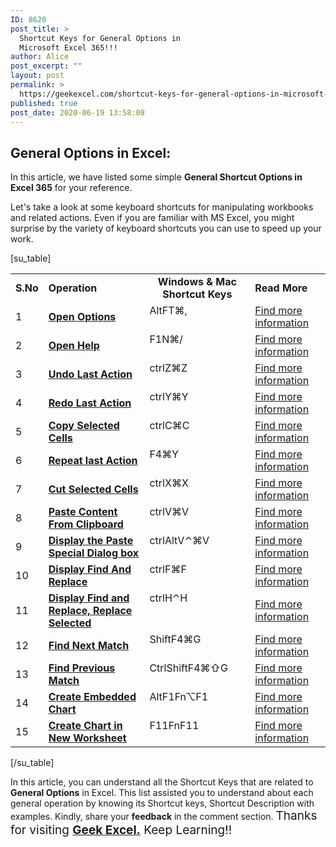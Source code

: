 ```yaml
---
ID: 8620
post_title: >
  Shortcut Keys for General Options in
  Microsoft Excel 365!!!
author: Alice
post_excerpt: ""
layout: post
permalink: >
  https://geekexcel.com/shortcut-keys-for-general-options-in-microsoft-excel-365/
published: true
post_date: 2020-06-19 13:58:08
---
```

<h2>General Options in Excel:</h2>
In this article, we have listed some simple <strong>General Shortcut Options in Excel 365</strong> for your reference.

Let's take a look at some keyboard shortcuts for manipulating workbooks and related actions. Even if you are familiar with MS Excel, you might surprise by the variety of keyboard shortcuts you can use to speed up your work.

[su_table]
<table>
<tbody>
<tr>
<td><strong>S.No</strong></td>
<td><strong>Operation</strong></td>
<td style="text-align: -webkit-center;"><strong>Windows &amp; Mac Shortcut Keys</strong></td>
<td><strong>Read More</strong></td>
</tr>
<tr>
<td>1</td>
<td><a href="https://geekexcel.com/quick-shortcut-to-open-options-in-microsoft-excel-365/"><strong>Open Options</strong></a></td>
<td style="display: flex;"><span class="custom-table custom-table1" style="display: flex;"><span class="key-flex"><span class="win-key" style="width: 80px;"><span class="custom-span-key">Alt</span></span>
</span><span class="key-flex"><span class="win-key"><span class="custom-span-key">F</span></span>
</span><span class="key-flex"><span class="win-key"><span class="custom-span-key">T</span></span>
</span>
</span>
<span style="display: flex;"><span class="key-flex"><span class="mac-key"><span class="custom-span-key">⌘</span></span>
</span><span class="key-flex"><span class="mac-key"><span class="custom-span-key">,</span></span>
</span>
</span></td>
<td><a href="https://geekexcel.com/quick-shortcut-to-open-options-in-microsoft-excel-365/">Find more information</a></td>
</tr>
<tr>
<td>2</td>
<td><a href="https://geekexcel.com/a-simple-shortcut-to-open-help-in-microsoft-excel-365/"><strong>Open Help</strong></a></td>
<td style="display: flex;"><span class="custom-table custom-table1" style="display: flex;"><span class="key-flex"><span class="win-key" style="width: 120px;"><span class="custom-span-key">F1</span></span>
</span><span class="key-flex"><span class="win-key"><span class="custom-span-key">N</span></span>
</span></span>
<span style="display: flex;"><span class="key-flex"><span class="mac-key"><span class="custom-span-key">⌘</span></span>
</span><span class="key-flex"><span class="mac-key"><span class="custom-span-key">/</span></span>
</span>
</span></td>
<td><a href="https://geekexcel.com/a-simple-shortcut-to-open-help-in-microsoft-excel-365/">Find more information</a></td>
</tr>
<tr>
<td>3</td>
<td><a href="https://geekexcel.com/shortcuts-to-undo-last-action-in-microsoft-excel-365/"><strong>Undo Last Action</strong></a></td>
<td style="display: flex;"><span class="custom-table custom-table1" style="display: flex;"><span class="key-flex"><span class="win-key" style="width: 120px;"><span class="custom-span-key">ctrl</span></span>
</span><span class="key-flex"><span class="win-key"><span class="custom-span-key">Z</span></span>
</span>
</span>
<span style="display: flex;"><span class="key-flex"><span class="mac-key"><span class="custom-span-key">⌘</span></span>
</span><span class="key-flex"><span class="mac-key"><span class="custom-span-key">Z</span></span>
</span>
</span></td>
<td><a href="https://geekexcel.com/shortcuts-to-undo-last-action-in-microsoft-excel-365/">Find more information</a></td>
</tr>
<tr>
<td>4</td>
<td><a href="https://geekexcel.com/shortcuts-to-redo-last-action-in-microsoft-excel-365/"><strong>Redo Last Action</strong></a></td>
<td style="display: flex;"><span class="custom-table custom-table1" style="display: flex;"><span class="key-flex"><span class="win-key" style="width: 120px;"><span class="custom-span-key">ctrl</span></span>
</span><span class="key-flex"><span class="win-key"><span class="custom-span-key">Y</span></span>
</span>
</span>
<span style="display: flex;"><span class="key-flex"><span class="mac-key"><span class="custom-span-key">⌘</span></span>
</span><span class="key-flex"><span class="mac-key"><span class="custom-span-key">Y</span></span>
</span>
</span></td>
<td><a href="https://geekexcel.com/shortcuts-to-redo-last-action-in-microsoft-excel-365/">Find more information</a></td>
</tr>
<tr>
<td>5</td>
<td><a href="https://geekexcel.com/shortcut-to-copy-the-selected-cells-quickly-in-excel-365/"><strong>Copy Selected Cells</strong></a></td>
<td style="display: flex;"><span class="custom-table custom-table1" style="display: flex;"><span class="key-flex"><span class="win-key" style="width: 120px;"><span class="custom-span-key">ctrl</span></span>
</span><span class="key-flex"><span class="win-key"><span class="custom-span-key">C</span></span>
</span>
</span>
<span style="display: flex;"><span class="key-flex"><span class="mac-key"><span class="custom-span-key">⌘</span></span>
</span><span class="key-flex"><span class="mac-key"><span class="custom-span-key">C</span></span>
</span>
</span></td>
<td><a href="https://geekexcel.com/shortcut-to-copy-the-selected-cells-quickly-in-excel-365/">Find more information</a></td>
</tr>
<tr>
<td>6</td>
<td><a href="https://geekexcel.com/shortcut-keys-to-repeat-last-action-in-microsoft-excel-365/"><strong>Repeat last Action</strong></a></td>
<td style="display: flex;"><span class="custom-table custom-table1" style="display: flex;"><span class="key-flex"><span class="win-key" style="width: 120px;"><span class="custom-span-key">F4</span></span>
</span>
</span>
<span style="display: flex;"><span class="key-flex"><span class="mac-key"><span class="custom-span-key">⌘</span></span>
</span><span class="key-flex"><span class="mac-key"><span class="custom-span-key">Y</span></span>
</span>
</span></td>
<td><a href="https://geekexcel.com/shortcut-keys-to-repeat-last-action-in-microsoft-excel-365/">Find more information</a></td>
</tr>
<tr>
<td>7</td>
<td><a href="https://geekexcel.com/a-quick-shortcut-to-cut-selected-cells-in-excel-365/"><strong>Cut Selected Cells</strong></a></td>
<td style="display: flex;"><span class="custom-table custom-table1" style="display: flex;"><span class="key-flex"><span class="win-key" style="width: 120px;"><span class="custom-span-key">ctrl</span></span>
</span><span class="key-flex"><span class="win-key"><span class="custom-span-key">X</span></span>
</span>
</span>
<span style="display: flex;"><span class="key-flex"><span class="mac-key"><span class="custom-span-key">⌘</span></span>
</span><span class="key-flex"><span class="mac-key"><span class="custom-span-key">X</span></span>
</span>
</span></td>
<td><a href="https://geekexcel.com/a-quick-shortcut-to-cut-selected-cells-in-excel-365/">Find more information</a></td>
</tr>
<tr>
<td>8</td>
<td><a href="https://geekexcel.com/a-simple-shortcut-to-paste-content-from-clipboard-in-excel-365/"><strong>Paste Content From Clipboard</strong></a></td>
<td style="display: flex;"><span class="custom-table custom-table1" style="display: flex;"><span class="key-flex"><span class="win-key" style="width: 120px;"><span class="custom-span-key">ctrl</span></span>
</span><span class="key-flex"><span class="win-key"><span class="custom-span-key">V</span></span>
</span>
</span>
<span style="display: flex;"><span class="key-flex"><span class="mac-key"><span class="custom-span-key">⌘</span></span>
</span><span class="key-flex"><span class="mac-key"><span class="custom-span-key">V</span></span>
</span>
</span></td>
<td><a href="https://geekexcel.com/a-simple-shortcut-to-paste-content-from-clipboard-in-excel-365/">Find more information</a></td>
</tr>
<tr>
<td>9</td>
<td><a href="https://geekexcel.com/shortcut-to-display-the-paste-special-dialog-box-in-microsoft-excel-365/"><strong>Display the Paste Special Dialog box</strong></a></td>
<td style="display: flex;"><span class="custom-table custom-table1" style="display: flex;"><span class="key-flex"><span class="win-key" style="width: 80px;"><span class="custom-span-key">ctrl</span></span>
</span><span class="key-flex"><span class="win-key"><span class="custom-span-key">Alt</span></span>
</span><span class="key-flex"><span class="win-key"><span class="custom-span-key">V</span></span>
</span>
</span>
<span style="display: flex;"><span class="key-flex"><span class="mac-key"><span class="custom-span-key">⌃</span></span>
</span><span class="key-flex"><span class="mac-key"><span class="custom-span-key">⌘</span></span>
</span><span class="key-flex"><span class="mac-key"><span class="custom-span-key">V</span></span>
</span>
</span></td>
<td><a href="https://geekexcel.com/shortcut-to-display-the-paste-special-dialog-box-in-microsoft-excel-365/">Find more information</a></td>
</tr>
<tr>
<td>10</td>
<td><a href="https://geekexcel.com/easy-shortcut-to-display-find-and-replace-in-excel-365/"><strong>Display Find And Replace</strong></a></td>
<td style="display: flex;"><span class="custom-table custom-table1" style="display: flex;"><span class="key-flex"><span class="win-key" style="width: 120px;"><span class="custom-span-key">ctrl</span></span>
</span><span class="key-flex"><span class="win-key"><span class="custom-span-key">F</span></span>
</span>
</span>
<span style="display: flex;"><span class="key-flex"><span class="mac-key"><span class="custom-span-key">⌘</span></span>
</span><span class="key-flex"><span class="mac-key"><span class="custom-span-key">F</span></span>
</span>
</span></td>
<td><a href="https://geekexcel.com/easy-shortcut-to-display-find-and-replace-in-excel-365/">Find more information</a></td>
</tr>
<tr>
<td>11</td>
<td><a href="https://geekexcel.com/shortcut-to-find-and-replace-replace-selected-in-microsoft-excel-365/"><strong>Display Find and Replace, Replace Selected</strong></a></td>
<td style="display: flex;"><span class="custom-table custom-table1" style="display: flex;"><span class="key-flex"><span class="win-key" style="width: 120px;"><span class="custom-span-key">ctrl</span></span>
</span><span class="key-flex"><span class="win-key"><span class="custom-span-key">H</span></span>
</span>
</span>
<span style="display: flex;"><span class="key-flex"><span class="mac-key"><span class="custom-span-key">⌃</span></span>
</span><span class="key-flex"><span class="mac-key"><span class="custom-span-key">H</span></span>
</span>
</span></td>
<td><a href="https://geekexcel.com/shortcut-to-find-and-replace-replace-selected-in-microsoft-excel-365/">Find more information</a></td>
</tr>
<tr>
<td>12</td>
<td><a href="https://geekexcel.com/simple-shortcut-to-find-next-match-in-microsoft-excel-365/"><strong>Find Next Match</strong></a></td>
<td style="display: flex;"><span class="custom-table custom-table1" style="display: flex;"><span class="key-flex"><span class="win-key" style="width: 120px;"><span class="custom-span-key">Shift</span></span>
</span><span class="key-flex"><span class="win-key"><span class="custom-span-key">F4</span></span>
</span>
</span>
<span style="display: flex;"><span class="key-flex"><span class="mac-key"><span class="custom-span-key">⌘</span></span>
</span><span class="key-flex"><span class="mac-key"><span class="custom-span-key">G</span></span>
</span>
</span></td>
<td><a href="https://geekexcel.com/simple-shortcut-to-find-next-match-in-microsoft-excel-365/">Find more information</a></td>
</tr>
<tr>
<td>13</td>
<td><a href="https://geekexcel.com/quick-shortcut-to-find-previous-match-in-microsoft-excel-365/"><strong>Find Previous Match</strong></a></td>
<td style="display: flex;"><span class="custom-table custom-table1" style="display: flex;"><span class="key-flex"><span class="win-key" style="width: 80px;"><span class="custom-span-key">Ctrl</span></span><span class="key-flex"><span class="win-key" style="width: 80px;"><span class="custom-span-key">Shift</span></span>
</span>
</span><span class="key-flex"><span class="win-key"><span class="custom-span-key">F4</span></span>
</span>
</span>
<span style="display: flex;"><span class="key-flex"><span class="mac-key"><span class="custom-span-key">⌘</span></span>
</span><span class="key-flex"><span class="mac-key"><span class="custom-span-key">⇧</span></span>
</span><span class="key-flex"><span class="mac-key"><span class="custom-span-key">G</span></span>
</span>
</span></td>
<td><a href="https://geekexcel.com/quick-shortcut-to-find-previous-match-in-microsoft-excel-365/">Find more information</a></td>
</tr>
<tr>
<td>14</td>
<td><a href="https://geekexcel.com/shortcut-to-create-embedded-chart-in-excel-365/"><strong>Create Embedded Chart</strong></a></td>
<td style="display: flex;"><span class="custom-table custom-table1" style="display: flex;"><span class="key-flex"><span class="win-key" style="width: 120px;"><span class="custom-span-key">Alt</span></span>
</span><span class="key-flex"><span class="win-key"><span class="custom-span-key">F1</span></span>
</span>
</span>
<span style="display: flex;"><span class="key-flex"><span class="mac-key"><span class="custom-span-key">Fn</span></span><span class="key-flex"><span class="mac-key"><span class="custom-span-key">⌥</span></span><span class="key-flex"><span class="mac-key"><span class="custom-span-key">F1</span></span>
</span>
</span>
</span></span></td>
<td><a href="https://geekexcel.com/shortcut-to-create-embedded-chart-in-excel-365/">Find more information</a></td>
</tr>
<tr>
<td>15</td>
<td><a href="https://geekexcel.com/what-is-the-shortcut-to-create-chart-in-new-worksheet-in-excel-365/"><strong>Create Chart in New Worksheet</strong></a></td>
<td style="display: flex;"><span class="custom-table custom-table1" style="display: flex;"><span class="key-flex"><span class="win-key" style="width: 120px;"><span class="custom-span-key">F11</span></span>
</span>
</span>
<span style="display: flex;"><span class="key-flex"><span class="mac-key"><span class="custom-span-key">Fn</span></span>
</span><span class="key-flex"><span class="mac-key"><span class="custom-span-key">F11</span></span>
</span>
</span></td>
<td><a href="https://geekexcel.com/what-is-the-shortcut-to-create-chart-in-new-worksheet-in-excel-365/">Find more information</a></td>
</tr>
</tbody>
</table>
[/su_table]

In this article, you can understand all the Shortcut Keys that are related to <strong>General Options</strong> in Excel. This list assisted you to understand about each general operation by knowing its Shortcut keys, Shortcut Description with examples. Kindly, share your <strong>feedback</strong> in the comment section. <span style="font-size: 19px;">Thanks for visiting <strong><a href="https://geekexcel.com/">Geek Excel.</a></strong> Keep Learning!!</span>